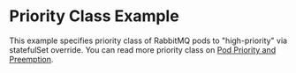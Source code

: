 # Priority Class Example

This example specifies priority class of RabbitMQ pods to "high-priority" via statefulSet override.
You can read more priority class on [Pod Priority and Preemption](https://kubernetes.io/docs/concepts/scheduling-eviction/pod-priority-preemption/).
